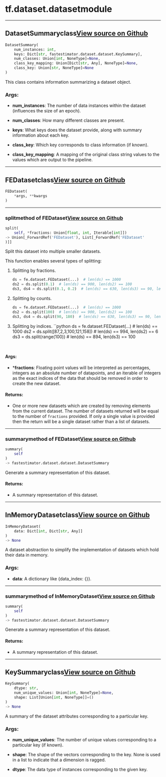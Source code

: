 # tf.dataset.dataset<span class="tag">module</span>

---

## DatasetSummary<span class="tag">class</span><a class="sourcelink" href=https://github.com/fastestimator/fastestimator/blob/r1.0/fastestimator/dataset/dataset.py/#L53-L88>View source on Github</a>
```python
DatasetSummary(
	num_instances: int,
	keys: Dict[str, fastestimator.dataset.dataset.KeySummary],
	num_classes: Union[int, NoneType]=None,
	class_key_mapping: Union[Dict[str, Any], NoneType]=None,
	class_key: Union[str, NoneType]=None
)
```
This class contains information summarizing a dataset object.


<h3>Args:</h3>


* **num_instances**: The number of data instances within the dataset (influences the size of an epoch).

* **num_classes**: How many different classes are present.

* **keys**: What keys does the dataset provide, along with summary information about each key.

* **class_key**: Which key corresponds to class information (if known).

* **class_key_mapping**: A mapping of the original class string values to the values which are output to the pipeline.

---

## FEDataset<span class="tag">class</span><a class="sourcelink" href=https://github.com/fastestimator/fastestimator/blob/r1.0/fastestimator/dataset/dataset.py/#L91-L224>View source on Github</a>
```python
FEDataset(
	*args, **kwargs
)
```


---

### split<span class="tag">method of FEDataset</span><a class="sourcelink" href=https://github.com/fastestimator/fastestimator/blob/r1.0/fastestimator/dataset/dataset.py/#L113-L192>View source on Github</a>
```python
split(
	self, *fractions: Union[float, int, Iterable[int]])
-> Union[_ForwardRef('FEDataset'), List[_ForwardRef('FEDataset'
)]]
```
Split this dataset into multiple smaller datasets.

This function enables several types of splitting:
1. Splitting by fractions.
    ```python
    ds = fe.dataset.FEDataset(...)  # len(ds) == 1000
    ds2 = ds.split(0.1)  # len(ds) == 900, len(ds2) == 100
    ds3, ds4 = ds.split(0.1, 0.2)  # len(ds) == 630, len(ds3) == 90, len(ds4) == 180
    ```
2. Splitting by counts.
    ```python
    ds = fe.dataset.FEDataset(...)  # len(ds) == 1000
    ds2 = ds.split(100)  # len(ds) == 900, len(ds2) == 100
    ds3, ds4 = ds.split(90, 180)  # len(ds) == 630, len(ds3) == 90, len(ds4) == 180
    ```
3. Splitting by indices.
    ``python
    ds = fe.dataset.FEDataset(...)  # len(ds) == 1000
    ds2 = ds.split([87,2,3,100,121,158])  # len(ds) == 994, len(ds2) == 6
    ds3 = ds.split(range(100))  # len(ds) == 894, len(ds3) == 100
    ```


<h4>Args:</h4>


* ***fractions**: Floating point values will be interpreted as percentages, integers as an absolute number of datapoints, and an iterable of integers as the exact indices of the data that should be removed in order to create the new dataset. 

<h4>Returns:</h4>

<ul class="return-block"><li>    One or more new datasets which are created by removing elements from the current dataset. The number of
    datasets returned will be equal to the number of <code>fractions</code> provided. If only a single value is provided
    then the return will be a single dataset rather than a list of datasets.</li></ul>

---

### summary<span class="tag">method of FEDataset</span><a class="sourcelink" href=https://github.com/fastestimator/fastestimator/blob/r1.0/fastestimator/dataset/dataset.py/#L216-L221>View source on Github</a>
```python
summary(
	self
)
-> fastestimator.dataset.dataset.DatasetSummary
```
Generate a summary representation of this dataset.

<h4>Returns:</h4>

<ul class="return-block"><li>    A summary representation of this dataset.</li></ul>

---

## InMemoryDataset<span class="tag">class</span><a class="sourcelink" href=https://github.com/fastestimator/fastestimator/blob/r1.0/fastestimator/dataset/dataset.py/#L227-L371>View source on Github</a>
```python
InMemoryDataset(
	data: Dict[int, Dict[str, Any]]
)
-> None
```
A dataset abstraction to simplify the implementation of datasets which hold their data in memory.


<h3>Args:</h3>


* **data**: A dictionary like {data_index: {<instance dictionary>}}.

---

### summary<span class="tag">method of InMemoryDataset</span><a class="sourcelink" href=https://github.com/fastestimator/fastestimator/blob/r1.0/fastestimator/dataset/dataset.py/#L337-L371>View source on Github</a>
```python
summary(
	self
)
-> fastestimator.dataset.dataset.DatasetSummary
```
Generate a summary representation of this dataset.

<h4>Returns:</h4>

<ul class="return-block"><li>    A summary representation of this dataset.</li></ul>

---

## KeySummary<span class="tag">class</span><a class="sourcelink" href=https://github.com/fastestimator/fastestimator/blob/r1.0/fastestimator/dataset/dataset.py/#L28-L50>View source on Github</a>
```python
KeySummary(
	dtype: str,
	num_unique_values: Union[int, NoneType]=None,
	shape: List[Union[int, NoneType]]=()
)
-> None
```
A summary of the dataset attributes corresponding to a particular key.


<h3>Args:</h3>


* **num_unique_values**: The number of unique values corresponding to a particular key (if known).

* **shape**: The shape of the vectors corresponding to the key. None is used in a list to indicate that a dimension is ragged.

* **dtype**: The data type of instances corresponding to the given key.

